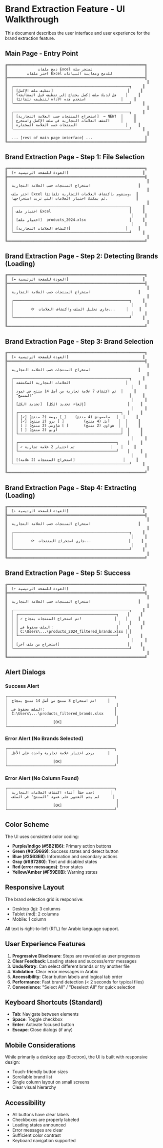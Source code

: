 # Brand Extraction Feature - UI Walkthrough

This document describes the user interface and user experience for the brand extraction feature.

## Main Page - Entry Point

```
╔═══════════════════════════════════════════════════════════════╗
║              دمج ملفات Excel لمتجر سلة                        ║
║         اختر ملفات Excel للدمج ومعاينة البيانات               ║
╠═══════════════════════════════════════════════════════════════╣
║                                                                ║
║  ┌─────────────────────────────────────────────────────┐     ║
║  │ [تنظيف ملف الإكسل]                                  │     ║
║  │ هل لديك ملف إكسل يحتاج إلى تنظيف قبل المعالجة؟    │     ║
║  │ استخدم هذه الأداة لتنظيفه تلقائيًا                │     ║
║  └─────────────────────────────────────────────────────┘     ║
║                                                                ║
║  ┌─────────────────────────────────────────────────────┐     ║
║  │ [استخراج المنتجات حسب العلامة التجارية]  ← NEW!  │     ║
║  │ اكتشف العلامات التجارية في ملف الإكسل واستخرج     │     ║
║  │ المنتجات حسب العلامة المختارة                      │     ║
║  └─────────────────────────────────────────────────────┘     ║
║                                                                ║
║  ... [rest of main page interface] ...                        ║
╚═══════════════════════════════════════════════════════════════╝
```

## Brand Extraction Page - Step 1: File Selection

```
╔═══════════════════════════════════════════════════════════════╗
║  [← العودة للصفحة الرئيسية]                                  ║
╠═══════════════════════════════════════════════════════════════╣
║                                                                ║
║  استخراج المنتجات حسب العلامة التجارية                      ║
║                                                                ║
║  اختر ملف Excel وسنقوم باكتشاف العلامات التجارية تلقائيًا،  ║
║  ثم يمكنك اختيار العلامات التي تريد استخراجها.             ║
║                                                                ║
║  ┌─────────────────────────────────────────────────────┐     ║
║  │ اختيار ملف Excel                                    │     ║
║  │                                                      │     ║
║  │ [اختيار ملف]  products_2024.xlsx                    │     ║
║  │                                                      │     ║
║  │ [اكتشاف العلامات التجارية]                         │     ║
║  └─────────────────────────────────────────────────────┘     ║
║                                                                ║
╚═══════════════════════════════════════════════════════════════╝
```

## Brand Extraction Page - Step 2: Detecting Brands (Loading)

```
╔═══════════════════════════════════════════════════════════════╗
║  [← العودة للصفحة الرئيسية]                                  ║
╠═══════════════════════════════════════════════════════════════╣
║                                                                ║
║  استخراج المنتجات حسب العلامة التجارية                      ║
║                                                                ║
║  ┌─────────────────────────────────────────────────────┐     ║
║  │                                                      │     ║
║  │        ⟳  جاري تحليل الملف واكتشاف العلامات...     │     ║
║  │                                                      │     ║
║  └─────────────────────────────────────────────────────┘     ║
║                                                                ║
╚═══════════════════════════════════════════════════════════════╝
```

## Brand Extraction Page - Step 3: Brand Selection

```
╔═══════════════════════════════════════════════════════════════╗
║  [← العودة للصفحة الرئيسية]                                  ║
╠═══════════════════════════════════════════════════════════════╣
║                                                                ║
║  استخراج المنتجات حسب العلامة التجارية                      ║
║                                                                ║
║  ┌─────────────────────────────────────────────────────┐     ║
║  │ العلامات التجارية المكتشفة                         │     ║
║  │                                                      │     ║
║  │ تم اكتشاف 7 علامة تجارية من أصل 14 منتج في عمود  │     ║
║  │ "المنتج"                                            │     ║
║  │                                                      │     ║
║  │ [تحديد الكل]  [إلغاء تحديد الكل]                   │     ║
║  │                                                      │     ║
║  │ ┌───────────────────────────────────────────────┐  │     ║
║  │ │ [✓] سامسونج (4 منتج)    [ ] بوصة (2 منتج)   │  │     ║
║  │ │ [✓] أبل (4 منتج)         [ ] برو (2 منتج)    │  │     ║
║  │ │ [ ] هواوي (2 منتج)       [ ] شاومي (2 منتج)  │  │     ║
║  │ │ [ ] أوبو (2 منتج)                             │  │     ║
║  │ └───────────────────────────────────────────────┘  │     ║
║  │                                                      │     ║
║  │ ┌─────────────────────────────────────────────┐    │     ║
║  │ │ ✓ تم اختيار 2 علامة تجارية                │    │     ║
║  │ └─────────────────────────────────────────────┘    │     ║
║  │                                                      │     ║
║  │ [استخراج المنتجات (2 علامة)]                      │     ║
║  └─────────────────────────────────────────────────────┘     ║
║                                                                ║
╚═══════════════════════════════════════════════════════════════╝
```

## Brand Extraction Page - Step 4: Extracting (Loading)

```
╔═══════════════════════════════════════════════════════════════╗
║  [← العودة للصفحة الرئيسية]                                  ║
╠═══════════════════════════════════════════════════════════════╣
║                                                                ║
║  استخراج المنتجات حسب العلامة التجارية                      ║
║                                                                ║
║  ┌─────────────────────────────────────────────────────┐     ║
║  │                                                      │     ║
║  │        ⟳  جاري استخراج المنتجات...                 │     ║
║  │                                                      │     ║
║  └─────────────────────────────────────────────────────┘     ║
║                                                                ║
╚═══════════════════════════════════════════════════════════════╝
```

## Brand Extraction Page - Step 5: Success

```
╔═══════════════════════════════════════════════════════════════╗
║  [← العودة للصفحة الرئيسية]                                  ║
╠═══════════════════════════════════════════════════════════════╣
║                                                                ║
║  استخراج المنتجات حسب العلامة التجارية                      ║
║                                                                ║
║  ┌─────────────────────────────────────────────────────┐     ║
║  │ ┌─────────────────────────────────────────────┐    │     ║
║  │ │ ✓ تم استخراج المنتجات بنجاح!               │    │     ║
║  │ │                                              │    │     ║
║  │ │ الملف محفوظ في:                             │    │     ║
║  │ │ C:\Users\...\products_2024_filtered_brands.xlsx │ │
║  │ └─────────────────────────────────────────────┘    │     ║
║  │                                                      │     ║
║  │ [استخراج من ملف آخر]                               │     ║
║  └─────────────────────────────────────────────────────┘     ║
║                                                                ║
╚═══════════════════════════════════════════════════════════════╝
```

## Alert Dialogs

### Success Alert
```
┌─────────────────────────────────────────────────┐
│  تم استخراج 8 منتج من أصل 14 منتج بنجاح!     │
│                                                  │
│  الملف محفوظ في:                                │
│  C:\Users\...\products_filtered_brands.xlsx     │
│                                                  │
│                     [OK]                         │
└─────────────────────────────────────────────────┘
```

### Error Alert (No Brands Selected)
```
┌─────────────────────────────────────────────────┐
│  يرجى اختيار علامة تجارية واحدة على الأقل      │
│                                                  │
│                     [OK]                         │
└─────────────────────────────────────────────────┘
```

### Error Alert (No Column Found)
```
┌─────────────────────────────────────────────────┐
│  حدث خطأ أثناء اكتشاف العلامات التجارية:       │
│  لم يتم العثور على عمود "المنتج" في الملف      │
│                                                  │
│                     [OK]                         │
└─────────────────────────────────────────────────┘
```

## Color Scheme

The UI uses consistent color coding:
- **Purple/Indigo (#5B21B6)**: Primary action buttons
- **Green (#059669)**: Success states and detect button
- **Blue (#2563EB)**: Information and secondary actions
- **Gray (#6B7280)**: Text and disabled states
- **Red (error messages)**: Error states
- **Yellow/Amber (#F59E0B)**: Warning states

## Responsive Layout

The brand selection grid is responsive:
- Desktop (lg): 3 columns
- Tablet (md): 2 columns
- Mobile: 1 column

All text is right-to-left (RTL) for Arabic language support.

## User Experience Features

1. **Progressive Disclosure**: Steps are revealed as user progresses
2. **Clear Feedback**: Loading states and success/error messages
3. **Undo/Retry**: Can select different brands or try another file
4. **Validation**: Clear error messages in Arabic
5. **Accessibility**: Clear button labels and logical tab order
6. **Performance**: Fast brand detection (< 2 seconds for typical files)
7. **Convenience**: "Select All" / "Deselect All" for quick selection

## Keyboard Shortcuts (Standard)

- **Tab**: Navigate between elements
- **Space**: Toggle checkbox
- **Enter**: Activate focused button
- **Escape**: Close dialogs (if any)

## Mobile Considerations

While primarily a desktop app (Electron), the UI is built with responsive design:
- Touch-friendly button sizes
- Scrollable brand list
- Single column layout on small screens
- Clear visual hierarchy

## Accessibility

- All buttons have clear labels
- Checkboxes are properly labeled
- Loading states announced
- Error messages are clear
- Sufficient color contrast
- Keyboard navigation supported
